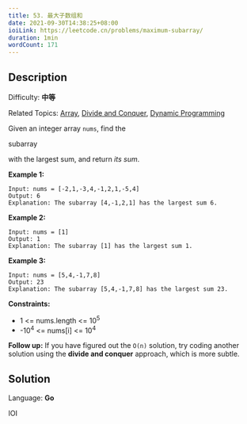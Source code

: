 ```yaml
---
title: 53. 最大子数组和
date: 2021-09-30T14:38:25+08:00
ioiLink: https://leetcode.cn/problems/maximum-subarray/
duration: 1min
wordCount: 171
---
```


## Description

Difficulty: **中等**

Related Topics: [Array](https://leetcode.cn/tag/https://leetcode.cn/tag/array//), [Divide and Conquer](https://leetcode.cn/tag/https://leetcode.cn/tag/divide-and-conquer//), [Dynamic Programming](https://leetcode.cn/tag/https://leetcode.cn/tag/dynamic-programming//)


Given an integer array `nums`, find the<span data-keyword="subarray-nonempty" class=" cursor-pointer relative text-dark-blue-s text-sm"></span>


subarray


with the largest sum, and return _its sum_.

**Example 1:**

```
Input: nums = [-2,1,-3,4,-1,2,1,-5,4]
Output: 6
Explanation: The subarray [4,-1,2,1] has the largest sum 6.
```

**Example 2:**

```
Input: nums = [1]
Output: 1
Explanation: The subarray [1] has the largest sum 1.
```

**Example 3:**

```
Input: nums = [5,4,-1,7,8]
Output: 23
Explanation: The subarray [5,4,-1,7,8] has the largest sum 23.
```

**Constraints:**

*   1 <= nums.length <= 10<sup>5</sup>
*   -10<sup>4</sup> <= nums[i] <= 10<sup>4</sup>

**Follow up:** If you have figured out the `O(n)` solution, try coding another solution using the **divide and conquer** approach, which is more subtle.


## Solution

Language: **Go**


IOI
